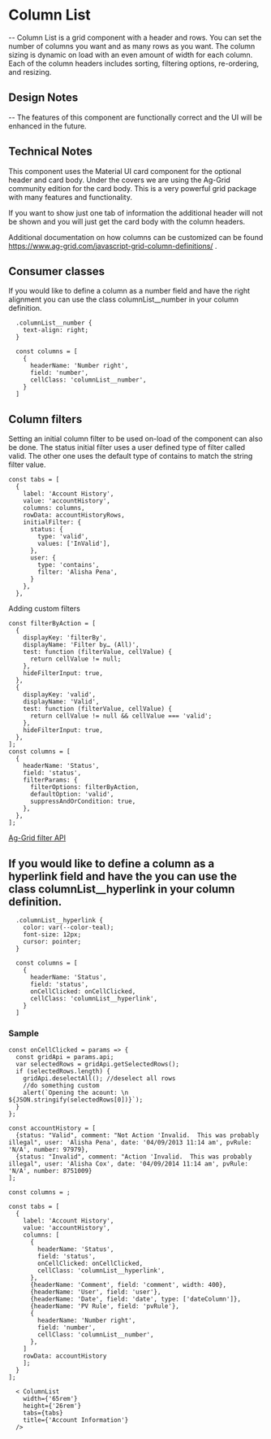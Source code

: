 # Column List

-- Column List is a grid component with a header and rows. You can set the number of columns you want and as many rows as you want. The column sizing is dynamic on load with an even amount of width for each column. Each of the column headers includes sorting, filtering options, re-ordering, and resizing.

## Design Notes

-- The features of this component are functionally correct and the UI will be enhanced in the future.

## Technical Notes

This component uses the Material UI card component for the optional header and card body. Under the covers we are using the Ag-Grid community edition for the card body. This is a very powerful grid package with many features and functionality.

If you want to show just one tab of information the additional header will not be shown and you will just get the card body with the column headers.

Additional documentation on how columns can be customized can be found https://www.ag-grid.com/javascript-grid-column-definitions/ .

## Consumer classes

If you would like to define a column as a number field and have the right alignment you can use the class columnList\_\_number in your column definition.

```
  .columnList__number {
    text-align: right;
  }
```

```
  const columns = [
    {
      headerName: 'Number right',
      field: 'number',
      cellClass: 'columnList__number',
    }
  ]
```

## Column filters

Setting an initial column filter to be used on-load of the component can also be done. The status initial filter uses a user defined type of filter called valid. The other one uses the default type of contains to match the string filter value.

```
const tabs = [
  {
    label: 'Account History',
    value: 'accountHistory',
    columns: columns,
    rowData: accountHistoryRows,
    initialFilter: {
      status: {
        type: 'valid',
        values: ['InValid'],
      },
      user: {
        type: 'contains',
        filter: 'Alisha Pena',
      }
    },
  },
```

Adding custom filters

```
const filterByAction = [
  {
    displayKey: 'filterBy',
    displayName: 'Filter by… (All)',
    test: function (filterValue, cellValue) {
      return cellValue != null;
    },
    hideFilterInput: true,
  },
  {
    displayKey: 'valid',
    displayName: 'Valid',
    test: function (filterValue, cellValue) {
      return cellValue != null && cellValue === 'valid';
    },
    hideFilterInput: true,
  },
];
const columns = [
  {
    headerName: 'Status',
    field: 'status',
    filterParams: {
      filterOptions: filterByAction,
      defaultOption: 'valid',
      suppressAndOrCondition: true,
    },
  },
];
```

[Ag-Grid filter API](https://www.ag-grid.com/javascript-grid-filter-api/)

## If you would like to define a column as a hyperlink field and have the you can use the class columnList\_\_hyperlink in your column definition.

```
  .columnList__hyperlink {
    color: var(--color-teal);
    font-size: 12px;
    cursor: pointer;
  }
```

```
  const columns = [
    {
      headerName: 'Status',
      field: 'status',
      onCellClicked: onCellClicked,
      cellClass: 'columnList__hyperlink',
    }
  ]
```

### Sample

```
const onCellClicked = params => {
  const gridApi = params.api;
  var selectedRows = gridApi.getSelectedRows();
  if (selectedRows.length) {
    gridApi.deselectAll(); //deselect all rows
    //do something custom
    alert(`Opening the acount: \n ${JSON.stringify(selectedRows[0])}`);
  }
};

const accountHistory = [
  {status: "Valid", comment: "Not Action 'Invalid.  This was probably illegal", user: 'Alisha Pena', date: '04/09/2013 11:14 am', pvRule: 'N/A', number: 97979},
  {status: "Invalid", comment: "Action 'Invalid.  This was probably illegal", user: 'Alisha Cox', date: '04/09/2014 11:14 am', pvRule: 'N/A', number: 8751009}
];

const columns = ;

const tabs = [
  {
    label: 'Account History',
    value: 'accountHistory',
    columns: [
      {
        headerName: 'Status',
        field: 'status',
        onCellClicked: onCellClicked,
        cellClass: 'columnList__hyperlink',
      },
      {headerName: 'Comment', field: 'comment', width: 400},
      {headerName: 'User', field: 'user'},
      {headerName: 'Date', field: 'date', type: ['dateColumn']},
      {headerName: 'PV Rule', field: 'pvRule'},
      {
        headerName: 'Number right',
        field: 'number',
        cellClass: 'columnList__number',
      },
    ]
    rowData: accountHistory
    ];
  }
];

  < ColumnList
    width={'65rem'}
    height={'26rem'}
    tabs={tabs}
    title={'Account Information'}
  />

```
